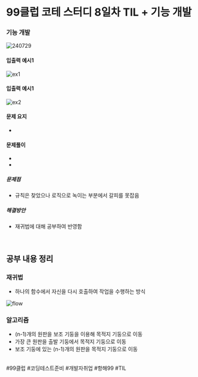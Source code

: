 # 99클럽 코테 스터디 8일차 TIL + 기능 개발

### 기능 개발

![240729](https://github.com/user-attachments/assets/99128ebd-5406-4ec3-bd26-983d5aa876d9)

#### 입출력 예시1

![ex1](https://github.com/user-attachments/assets/302fefd0-ef56-4b33-b4af-81dd68067e66)

#### 입출력 예시1

![ex2](https://github.com/user-attachments/assets/1e784f7a-4bcd-4546-b5bf-d7019a36b74b)

#### 문제 요지
- 

#### 문제풀이
- 
  
  - 

##### 문제점
- 규칙은 찾았으나 로직으로 녹이는 부분에서 갈피를 못잡음

##### 해결방안
- 재귀법에 대해 공부하여 반영함


<br>

## 공부 내용 정리

### 재귀법
- 하나의 함수에서 자신을 다시 호출하여 작업을 수행하는 방식

![flow](https://github.com/user-attachments/assets/ac9e4c55-48eb-4f9b-94be-f59e3f6a5886)


### 알고리즘
- (n-1)개의 원판을 보조 기둥을 이용해 목적지 기둥으로 이동
- 가장 큰 원판을 출발 기둥에서 목적지 기둥으로 이동
- 보조 기둥에 있는 (n-1)개의 원판을 목적지 기둥으로 이동


<br>
#99클럽 #코딩테스트준비 #개발자취업 #항해99 #TIL

